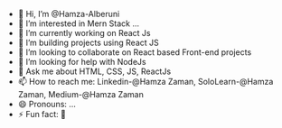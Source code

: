 - 👋 Hi, I’m @Hamza-Alberuni
- 👀 I’m interested in Mern Stack ...
- 🔭 I’m currently working on React Js
- 🌱 I’m building projects using React JS
- 👯 I’m looking to collaborate on React based Front-end projects
- 🤔 I’m looking for help with NodeJs
- 💬 Ask me about HTML, CSS, JS, ReactJs
- 📫 How to reach me: Linkedin-@Hamza Zaman, SoloLearn-@Hamza Zaman, Medium-@Hamza Zaman
- 😄 Pronouns: ...
- ⚡ Fun fact: 🙂
   
<!---
Hamza-Alberuni/Hamza-Alberuni is a ✨ special ✨ repository because its `README.md` (this file) appears on your GitHub profile.
You can click the Preview link to take a look at your changes.
--->
